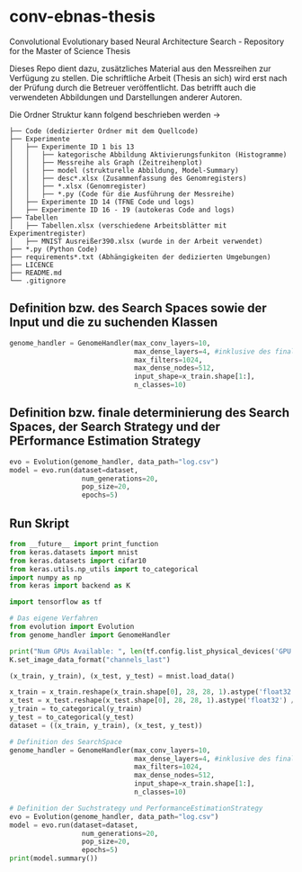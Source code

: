 # conv-ebnas-thesis
Convolutional Evolutionary based Neural Architecture Search - Repository for the Master of Science Thesis

Dieses Repo dient dazu, zusätzliches Material aus den Messreihen zur Verfügung zu stellen. 
Die schriftliche Arbeit (Thesis an sich) wird erst nach der Prüfung durch die Betreuer veröffentlicht. 
Das betrifft auch die verwendeten Abbildungen und Darstellungen anderer Autoren.


Die Ordner Struktur kann folgend beschrieben werden ->
```
├── Code (dedizierter Ordner mit dem Quellcode)
├── Experimente 
│   ├── Experimente ID 1 bis 13
│   │   ├── kategorische Abbildung Aktivierungsfunkiton (Histogramme)
│   │   ├── Messreihe als Graph (Zeitreihenplot)
│   │   ├── model (strukturelle Abbildung, Model-Summary)
│   │   ├── desc*.xlsx (Zusammenfassung des Genomregisters)
│   │   ├── *.xlsx (Genomregister)
│   │   ├── *.py (Code für die Ausführung der Messreihe)
│   ├── Experimente ID 14 (TFNE Code und logs)
│   ├── Experimente ID 16 - 19 (autokeras Code and logs)
├── Tabellen
│   ├── Tabellen.xlsx (verschiedene Arbeitsblätter mit Experimentregister)
│   ├── MNIST Ausreißer390.xlsx (wurde in der Arbeit verwendet)
├── *.py (Python Code)
├── requirements*.txt (Abhängigkeiten der dedizierten Umgebungen)
├── LICENCE
├── README.md
└── .gitignore
```


## Definition bzw. des Search Spaces sowie der Input und die zu suchenden Klassen
```python GenomeHandler (Search Space)
genome_handler = GenomeHandler(max_conv_layers=10, 
                               max_dense_layers=4, #inklusive des finalen DenseLayer
                               max_filters=1024,
                               max_dense_nodes=512,
                               input_shape=x_train.shape[1:],
                               n_classes=10)
```

## Definition bzw. finale determinierung des Search Spaces, der Search Strategy und der PErformance Estimation Strategy
```python Evolution (determine Search Strategy and Performance Estimation)
evo = Evolution(genome_handler, data_path="log.csv")
model = evo.run(dataset=dataset,
                  num_generations=20,
                  pop_size=20,
                  epochs=5)
```

## Run Skript
```python Complete Code with Import
from __future__ import print_function
from keras.datasets import mnist
from keras.datasets import cifar10
from keras.utils.np_utils import to_categorical
import numpy as np
from keras import backend as K

import tensorflow as tf

# Das eigene Verfahren
from evolution import Evolution
from genome_handler import GenomeHandler

print("Num GPUs Available: ", len(tf.config.list_physical_devices('GPU')))
K.set_image_data_format("channels_last")

(x_train, y_train), (x_test, y_test) = mnist.load_data()

x_train = x_train.reshape(x_train.shape[0], 28, 28, 1).astype('float32') / 255
x_test = x_test.reshape(x_test.shape[0], 28, 28, 1).astype('float32') / 255
y_train = to_categorical(y_train)
y_test = to_categorical(y_test)
dataset = ((x_train, y_train), (x_test, y_test))

# Definition des SearchSpace
genome_handler = GenomeHandler(max_conv_layers=10, 
                               max_dense_layers=4, #inklusive des finalen DenseLayer
                               max_filters=1024,
                               max_dense_nodes=512,
                               input_shape=x_train.shape[1:],
                               n_classes=10)

# Definition der Suchstrategy und PerformanceEstimationStrategy 
evo = Evolution(genome_handler, data_path="log.csv")
model = evo.run(dataset=dataset,
                  num_generations=20,
                  pop_size=20,
                  epochs=5)
print(model.summary())
```



